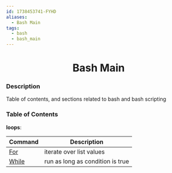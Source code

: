 ```yaml
---
id: 1738453741-FYHD
aliases:
  - Bash Main
tags:
  - bash
  - bash_main
---
```


<center>
<h1>Bash Main</h1>
</center>


### Description
Table of contents, and sections related to bash and bash scripting

### Table of Contents

**loops**:

| Command                          | Description                      |
| ---------------                  | ---------------------------      |
| [For](bash/1738475300-YPVX.md)   | iterate over list values         |
| [While](bash/1738476758-KLNA.md) | run as long as condition is true |
